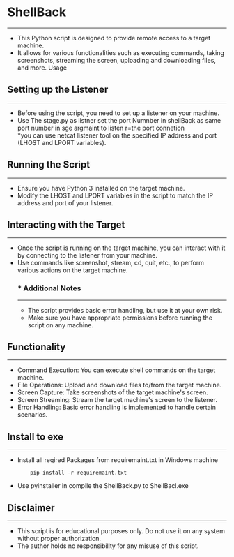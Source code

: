 # ShellBack
-------------------------------------------------------------------

 * This Python script is designed to provide remote access to a target machine.
 * It allows for various functionalities such as executing commands, taking screenshots, streaming the screen, uploading and downloading files, and more.
   Usage

## Setting up the Listener
------------------------------------------------------------------------------
   * Before using the script, you need to set up a listener on your machine.
   * Use The stage.py as listner set the port Numnber in shellBack as same port number in sge argmaint to listen r=the port connetion  
   *you can use  netcat listener tool on the specified IP address and port (LHOST and LPORT variables).

## Running the Script
--------------------------------------------------------------------------------
  * Ensure you have Python 3 installed on the target machine.
  * Modify the LHOST and LPORT variables in the script to match the IP address and port of your listener.

## Interacting with the Target
------------------------------------------------------------------------------------
  * Once the script is running on the target machine, you can interact with it by connecting to the listener from your machine.
  * Use commands like screenshot, stream, cd, quit, etc., to perform various actions on the target machine.
    ### *  Additional Notes
    ---------------------------------------------------------------------------------------------
       *  The script provides basic error handling, but use it at your own risk.
       *  Make sure you have appropriate permissions before running the script on any machine.

## Functionality
----------------------------------------------------------------------------------
  * Command Execution: You can execute shell commands on the target machine.
  *  File Operations: Upload and download files to/from the target machine.
  *  Screen Capture: Take screenshots of the target machine's screen.
  *  Screen Streaming: Stream the target machine's screen to the listener.
  *  Error Handling: Basic error handling is implemented to handle certain scenarios.
## Install to exe
-------------------------------------------------------------------------------- 
  * Install all reqired Packages from requiremaint.txt in Windows machine 
    ```
        pip install -r requiremaint.txt
    ```
  * Use pyinstaller in compile the ShellBack.py to ShellBacl.exe

## Disclaimer
---------------------------------------------------------------------------------------------------
  * This script is for educational purposes only. Do not use it on any system without proper authorization.
  * The author holds no responsibility for any misuse of this script.
